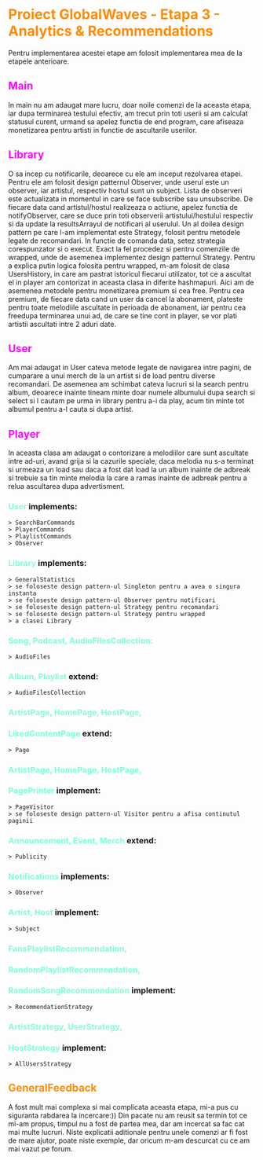 # <span style="color:Darkorange">Proiect GlobalWaves - Etapa 3 - Analytics & Recommendations

Pentru implementarea acestei etape am folosit implementarea mea de la etapele
anterioare.

## <span style="color:Magenta">Main</span>
In main nu am adaugat mare lucru, doar noile comenzi de la aceasta etapa, iar
dupa terminarea testului efectiv, am trecut prin toti userii si am calculat
statusul curent, urmand sa apelez functia de end program, care afiseaza 
monetizarea pentru artisti in functie de ascultarile userilor.

## <span style="color:Magenta">Library</span>
O sa incep cu notificarile, deoarece cu ele am inceput rezolvarea etapei.
Pentru ele am folosit design patternul Observer, unde userul este un observer,
iar artistul, respectiv hostul sunt un subject. Lista de observeri este
actualizata in momentul in care se face subscribe sau unsubscribe. De fiecare
data cand artistul/hostul realizeaza o actiune, apelez functia de
notifyObserver, care se duce prin toti observerii artistului/hostului respectiv
si da update la resultsArrayul de notificari al userulul. Un al doilea design
pattern pe care l-am implementat este Strategy, folosit pentru metodele legate
de recomandari. In functie de comanda data, setez strategia corespunzator si
o execut. Exact la fel procedez si pentru comenzile de wrapped, unde de
asemenea implementez design patternul Strategy. Pentru a explica putin logica
folosita pentru wrapped, m-am folosit de clasa UsersHistory, in care am
pastrat istoricul fiecarui utilizator, tot ce a ascultat el in player am
contorizat in aceasta clasa in diferite hashmapuri. Aici am de asemenea
metodele pentru monetizarea premium si cea free. Pentru cea premium, de 
fiecare data cand un user da cancel la abonament, plateste pentru toate 
melodiile ascultate in perioada de abonament, iar pentru cea freedupa
terminarea unui ad, de care se tine cont in player, se vor plati artistii
ascultati intre 2 aduri date.

## <span style="color:Magenta">User</span>
Am mai adaugat in User cateva metode legate de navigarea intre pagini, de
cumparare a unui merch de la un artist si de load pentru diverse recomandari.
De asemenea am schimbat cateva lucruri si la search pentru album, deoarece
inainte tineam minte doar numele albumului dupa search si select si l cautam
pe urma in library pentru a-i da play, acum tin minte tot albumul pentru a-l
cauta si dupa artist.

## <span style="color:Magenta">Player</span>
In aceasta clasa am adaugat o contorizare a melodiilor care sunt ascultate
intre ad-uri, avand grija si la cazurile speciale, daca melodia nu s-a
terminat si urmeaza un load sau daca a fost dat load la un album inainte de
adbreak si trebuie sa tin minte melodia la care a ramas inainte de adbreak
pentru a relua ascultarea dupa advertisment.

### <span style="color:Aquamarine">User </span> implements:
    > SearchBarCommands
    > PlayerCommands
    > PlaylistCommands
    > Observer
### <span style="color:Aquamarine">Library </span> implements:
    > GeneralStatistics
    > se foloseste design pattern-ul Singleton pentru a avea o singura instanta
    > se foloseste design pattern-ul Observer pentru notificari
    > se foloseste design pattern-ul Strategy pentru recomandari
    > se foloseste design pattern-ul Strategy pentru wrapped
    > a clasei Library
### <span style="color:Aquamarine">Song, Podcast, AudioFilesCollection:
    > AudioFiles
### <span style="color:Aquamarine">Album, Playlist</span> extend:
    > AudioFilesCollection
### <span style="color:Aquamarine">ArtistPage, HomePage, HostPage,
### <span style="color:Aquamarine">LikedContentPage</span> extend:
    > Page
### <span style="color:Aquamarine">ArtistPage, HomePage, HostPage,
### <span style="color:Aquamarine">PagePrinter</span> implement:
    > PageVisitor
    > se foloseste design pattern-ul Visitor pentru a afisa continutul paginii
### <span style="color:Aquamarine">Announcement, Event, Merch</span> extend:
    > Publicity
### <span style="color:Aquamarine">Notifications </span> implements:
    > Observer
### <span style="color:Aquamarine">Artist, Host </span> implement:
    > Subject
### <span style="color:Aquamarine">FansPlaylistRecommendation,
### <span style="color:Aquamarine">RandomPlaylistRecommendation,
### <span style="color:Aquamarine">RandomSongRecommendation </span> implement:
    > RecommendationStrategy
### <span style="color:Aquamarine">ArtistStrategy, UserStrategy,
### <span style="color:Aquamarine">HostStrategy</span> implement:
    > AllUsersStrategy

## <span style="color:Darkorange">GeneralFeedback</span>
A fost mult mai complexa si mai complicata aceasta etapa, mi-a pus cu siguranta
rabdarea la incercare:)) Din pacate nu am reusit sa termin tot ce mi-am propus,
timpul nu a fost de partea mea, dar am incercat sa fac cat mai multe lucruri.
Niste explicatii aditionale pentru unele comenzi ar fi fost de mare ajutor,
poate niste exemple, dar oricum m-am descurcat cu ce am mai vazut pe forum.
